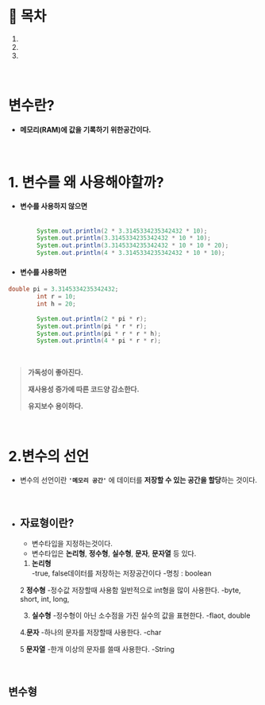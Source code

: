 # 🔖 목차

1.
2.
3.

<br/>

# 변수란?

- #### 메모리(RAM)에 값을 기록하기 위한공간이다.

<br/>

# 1. 변수를 왜 사용해야할까?

- #### 변수를 사용하지 않으면

```java
  
		System.out.println(2 * 3.3145334235342432 * 10);
		System.out.println(3.3145334235342432 * 10 * 10);
		System.out.println(3.3145334235342432 * 10 * 10 * 20);
		System.out.println(4 * 3.3145334235342432 * 10 * 10);
```

- #### 변수를 사용하면

```java
double pi = 3.3145334235342432;
		int r = 10;
		int h = 20;
		
		System.out.println(2 * pi * r);
		System.out.println(pi * r * r);
		System.out.println(pi * r * r * h);
		System.out.println(4 * pi * r * r);
```
<br>
 
 > **가독성이 좋아진다.**
 > 
 > **재사용성 증가에 따른 코드양 감소한다.**
 > 
 > **유지보수 용이하다.**

<br/>

# 2.변수의 선언

- 변수의 선언이란 <code><strong>'메모리 공간'</strong></code> 에 데이터를 **저장할 수 있는 공간을 할당**하는 것이다.

<br/>

- ## 자료형이란?

	- 변수타입을 지정하는것이다.
	- 변수타입은 **논리형**, **정수형**, **실수형**, **문자**, **문자열** 등 있다.
	
	
	1. **논리형**	
		-true, false데이터를 저장하는 저장공간이다
		-명칭 : boolean
		
	2 **정수형**
		-정수값 저장할때 사용함 일반적으로 int형을 많이 사용한다.
		-byte, short, int, long,
	
	3. **실수형**
		-정수형이 아닌 소수점을 가진 실수의 값을 표현한다.
		-flaot, double 
		
	4.**문자**
		-하나의 문자를 저장할때 사용한다.
		-char
		
	5 **문자열**
		-한개 이상의 문자를 쓸때 사용한다.
		-String
		
		
<br/>

## 변수형
		
	

		
		
	
		

		
	


          
   
